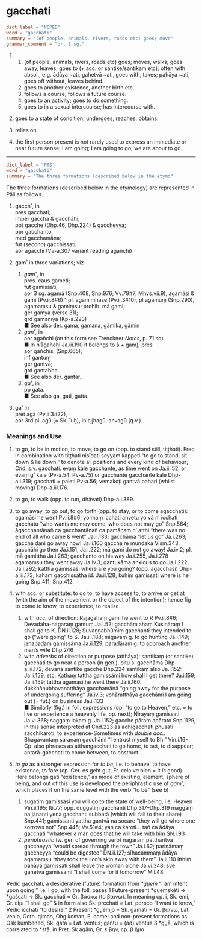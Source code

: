 # gacchati

``` toml
dict_label = "NCPED"
word = "gacchati"
summary = "(of people, animals, rivers, roads etc) goes; move"
grammar_comment = "pr. 3 sg."
```

1. 1. (of people, animals, rivers, roads etc) goes; moves, walks; goes away, leaves; goes to (\+ acc. or santike/santikaṃ etc); often with absol., e.g. ādāya \~ati, gahetvā \~ati, goes with, takes; pahāya \~ati, goes off without, leaves behind.
   2. goes to another existence, another birth etc.
   3. follows a course; follows a future course.
   4. goes to an activity; goes to do something.
   5. goes to in a sexual intercourse; has intercourse with.

2. goes to a state of condition; undergoes, reaches; obtains.
3. relies on.
4. the first person present is not rarely used to express an immediate or near future sense: I am going; I am going to go; we are about to go.

--------------------

``` toml
dict_label = "PTS"
word = "gacchati"
summary = "The three formations (described below in the etymo"
```

The three formations (described below in the etymology) are represented in Pāli as follows.

1. gacch˚, in  
   pres gacchati;  
   imper gaccha & gacchāhi;  
   pot gacche (Dhp.46, Dhp.224) & gaccheyya;  
   ppr gacchanto,  
   med gacchamāna;  
   fut (second) gacchissati;  
   aor agacchi (Vv\-a.307 variant reading agañchi)
2. gam˚ in three variations; viz
   1. *gam˚*, in  
      pres. caus gameti;  
      fut gamissati;  
      aor 3 sg. agamā (Snp.408, Snp.976; Vv.79#7; Mhvs.vii.9), agamāsi & gami (Pv.ii.8#6) 1 pl. agamiṃhase (Pv.ii.3#10), pl agamuṃ (Snp.290), agamaṃsu & gamiṃsu; prohib. mā gami;  
      ger gamya (verse 31);  
      grd gamanīya (Kp\-a.223)  
      ■ See also der. gama, gamana, gāmika, gāmin
   2. *gan˚*, in  
      aor agañchi (on this form see Trenckner *Notes*, p. 71 sq)  
      ■ In n’āgañchi Ja.iii.190 it belongs to ā \+ gam); pres  
      aor gañchisi (Snp.665);  
      inf gantuṃ  
      ger gantvā;  
      grd gantabba.  
      ■ See also der. gantar.
   3. *ga˚*, in  
      pp gata.  
      ■ See also ga, gati, gatta.

3. gā˚ in  
   pret agā (Pv.ii.3#22),  
   aor 3rd pl. agū (= Sk. ˚uḥ), in ajjhagū, anvagū (q.v.)

### Meanings and Use ###

1. to go, to be in motion, to move, to go on (opp. to stand still, tiṭṭhati). Freq in combination with tiṭṭhati nisīdati seyyaṃ kappeti “to go to stand, sit down & lie down,” to denote all positions and every kind of behaviour; Cnd. s.v. gacchati. evaṃ kāle gacchante, as time went on Ja.iii.52, or evaṃ g˚ kāle (Pv\-a.54, Pv\-a.75) or gacchante gacchante kāle Dhp\-a.i.319; gacchati = paleti Pv\-a.56; vemakoṭi gantvā pahari (whilst moving) Dhp\-a.iii.176.
2. to go, to walk (opp. to run, dhāvati) Dhp\-a.i.389.
3. to go away, to go out, to go forth (opp. to stay, or to come āgacchati): agamāsi he went Pv.ii.8#6; yo maṃ icchati anvetu yo vā n’ icchati gacchatu “who wants me may come, who does not may go” Snp.564; āgacchantānañ ca gacchantānañ ca pamāṇaṃ n’ atthi “there was no end of all who came & went” Ja.ii.133; gacchāma “let us go” Ja.i.263; gaccha dāni go away now! Ja.ii.160 gaccha re muṇḍaka Vism.343; gacchāhi go then Ja.i.151, Ja.i.222; mā gami do not go away! Ja.iv.2; pl. mā gamittha Ja.i.263; gacchanto on his way Ja.i.255, Ja.i.278 agamaṃsu they went away Ja.iv.3; gantukāma anxious to go Ja.i.222, Ja.i.292; kattha gamissasi where are you going? (opp. agacchasi) Dhp\-a.iii.173; kahaṃ gacchissatha id. Ja.ii.128; kuhiṃ gamissati where is he going Snp.411, Snp.412.
4. with acc. or substitute: to go to, to have access to, to arrive or get at (with the aim of the movement or the object of the intention); hence fig to come to know, to experience, to realize
   1. with *acc.* of direction: Rājagahaṃ gami he went to R Pv.ii.8#6; Devadaha\-nagaraṃ gantuṃ Ja.i.52; gacchām ahaṃ Kusināraṃ I shall go to K. DN.ii.128; Suvaṇṇabhūmiṃ gacchanti they intended to go (“were going” to S. Ja.iii.188; migavaṃ g. to go hunting Ja.i.149; janapadaṃ gamissāma Ja.ii.129; paradāraṃ g. to approach another man’s wife Dhp.246
   2. with *adverbs* of direction or purpose (atthāya): santikaṃ (or santike) gacchati to go near a person (in gen.), pitu s. gacchāma Dhp\-a.iii.172; devāna santike gacche Dhp.224 santikaṃ also Ja.i.152: Ja.ii.159, etc. Kathaṃ tattha gamissāmi how shall I get there? Ja.i.159; Ja.ii.159; tattha agamāsi he went there Ja.ii.160. dukkhānubhavanatthāya gacchamānā “going away for the purpose of undergoing suffering” Ja.iv.3; vohāratthāya gacchāmi I am going out (= fut.) on business Ja.ii.133  
      ■ Similarly (fig.) in foll. expressions (op. “to go to Heaven,” etc. = to live or experience a heavenly life, op. next); Nirayaṃ gamissati Ja.vi.368; saggaṃ lokaṃ g. Ja.i.152; gacche pāram apārato Snp.1129, in this sense interpreted at Cnd.223 as adhigacchati phusati sacchikaroti, to experience\-Sometimes with *double acc.:* Bhagavantaṃ saraṇaṃ gacchāmi “I entrust myself to Bh.” Vin.i.16\-Cp. also phrases as atthangacchati to go home, to set, to disappear; antarā\-gacchati to come between, to obstruct.

5. *to go* as a stronger expression for *to be*, i.e. to behave, to have existence, to fare (cp. Ger. es geht gut, Fr. cela *va* bien = it *is* good). Here belongs gati “existence,” as mode of existing, element, sphere of being, and out of this use is developed the periphrastic use of *gam˚*, which places it on the same level with the verb “to be” (see b)
   1. sugatiṃ gamissasi you will go to the state of well\-being, i.e. Heaven Vin.ii.195; Iti.77; opp. duggatiṃ gacchanti Dhp.317–Dhp.319 maggaṃ na jānanti yena gacchanti subbatā (which will fall to their share) Snp.441; gamissanti yattha gantvā na socare “they will go where one sorrows not” Snp.445; Vv.51#4; yan ca karoti… tañ ca ādāya gacchati “whatever a man does that he will take with him SN.i.93
   2. *periphrastic* (w. ger. of governing verb) nagaraṃ pattharitvā gaccheyya “would spread through the town” Ja.i.62; pariṇāmaṃ gaccheyya “could be digested” DN.ii.127; sīhacammaṃ ādāya agamaṃsu “they took the lion’s skin away with them” Ja.ii.110 itthiṃ pahāya gamissati shall leave the woman alone Ja.vi.348; sve gahetvā gamissāmi “I shall come for it tomorrow” Mil.48.

Vedic gacchati, a desiderative (future) formation from *\*gṷem* “I am intent upon going,” i.e. I go, with the foll. bases 1 Future\-present \*gṷemskéti → \*gaścati → Sk. gacchati = Gr. βάσκω (to βαινω). In meaning cp. i, Sk. emi, Gr. εἰμι “I shall go” & in form also Sk. pṛcchati = Lat. porsco “I want to know,” Vedic icchati “to desire.” 2 Present \*gṷemi̯o = Sk. gamati = Gr. βαίνω, Lat. venio, Goth. qiman, Ohg koman, E. come; and non\-present formations as Osk kúmbened, Sk. gata = Lat. ventus; gantu = (ad) ventus 3 \*gṷā, which is correlated to \*stā, in Pret. Sk ágām, Gr. ε ̓́βην, cp. β ̈ημα

